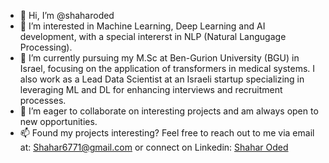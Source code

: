 - 👋 Hi, I’m @shaharoded
- 👀 I’m interested in Machine Learning, Deep Learning and AI development, with a special intererst in NLP (Natural Langugage Processing).
- 🌱 I’m currently pursuing my M.Sc at Ben-Gurion University (BGU) in Israel, focusing on the application of transformers in medical systems. I also work as a Lead Data Scientist at an Israeli startup specializing in leveraging ML and DL for enhancing interviews and recruitment processes.
- 💞️ I’m eager to collaborate on interesting projects and am always open to new opportunities.
- 📫 Found my projects interesting? Feel free to reach out to me via email at: Shahar6771@gmail.com or connect on Linkedin: [Shahar Oded](https://www.linkedin.com/in/shahar-oded-bb0a7a24a/)

<!---
shaharoded/shaharoded is a ✨ special ✨ repository because its `README.md` (this file) appears on your GitHub profile.
You can click the Preview link to take a look at your changes.
--->
